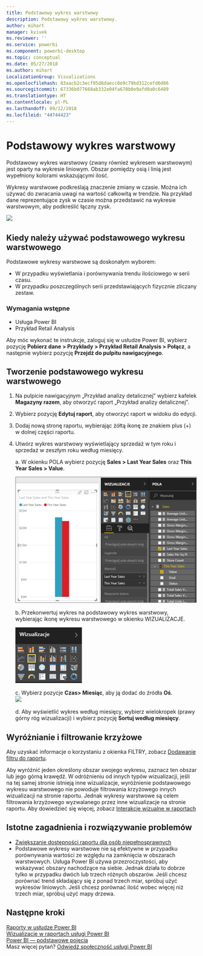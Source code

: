 ```yaml
---
title: Podstawowy wykres warstwowy
description: Podstawowy wykres warstwowy.
author: mihart
manager: kvivek
ms.reviewer: ''
ms.service: powerbi
ms.component: powerbi-desktop
ms.topic: conceptual
ms.date: 05/27/2018
ms.author: mihart
LocalizationGroup: Visualizations
ms.openlocfilehash: 83aacb2c3ecf95d8daecc8e9c79bd312cefd6d86
ms.sourcegitcommit: 67336b077668ab332e04fa670b0e9afd0a0c6489
ms.translationtype: HT
ms.contentlocale: pl-PL
ms.lasthandoff: 09/12/2018
ms.locfileid: "44744423"
---
```

# <a name="basic-area-chart"></a>Podstawowy wykres warstwowy
Podstawowy wykres warstwowy (zwany również wykresem warstwowym) jest oparty na wykresie liniowym. Obszar pomiędzy osią i linią jest wypełniony kolorami wskazującymi ilość. 

Wykresy warstwowe podkreślają znaczenie zmiany w czasie. Można ich używać do zwracania uwagi na wartość całkowitą w trendzie. Na przykład dane reprezentujące zysk w czasie można przedstawić na wykresie warstwowym, aby podkreślić łączny zysk.

![](media/power-bi-visualization-basic-area-chart/powerbi-area-chartnew.png)

## <a name="when-to-use-a-basic-area-chart"></a>Kiedy należy używać podstawowego wykresu warstwowego
Podstawowe wykresy warstwowe są doskonałym wyborem:

* W przypadku wyświetlania i porównywania trendu ilościowego w serii czasu. 
* W przypadku poszczególnych serii przedstawiających fizycznie zliczany zestaw.

### <a name="prerequisites"></a>Wymagania wstępne
 - Usługa Power BI
 - Przykład Retail Analysis

Aby móc wykonać te instrukcje, zaloguj się w usłudze Power BI, wybierz pozycję **Pobierz dane \> Przykłady \> Przykład Retail Analysis > Połącz**, a następnie wybierz pozycję **Przejdź do pulpitu nawigacyjnego**. 

## <a name="create-a-basic-area-chart"></a>Tworzenie podstawowego wykresu warstwowego
 

1. Na pulpicie nawigacyjnym „Przykład analizy detalicznej” wybierz kafelek **Magazyny razem**, aby otworzyć raport „Przykład analizy detalicznej”.
2. Wybierz pozycję **Edytuj raport**, aby otworzyć raport w widoku do edycji.
3. Dodaj nową stronę raportu, wybierając żółtą ikonę ze znakiem plus (+) w dolnej części raportu.
4. Utwórz wykres warstwowy wyświetlający sprzedaż w tym roku i sprzedaż w zeszłym roku według miesięcy.
   
   a. W okienku POLA wybierz pozycję **Sales \> Last Year Sales** oraz **This Year Sales > Value**.

   ![](media/power-bi-visualization-basic-area-chart/power-bi-bar-chart.png)

   b.  Przekonwertuj wykres na podstawowy wykres warstwowy, wybierając ikonę wykresu warstwowego w okienku WIZUALIZACJE.

   ![](media/power-bi-visualization-basic-area-chart/convertchart.png)
   
   c.  Wybierz pozycje **Czas\> Miesiąc**, aby ją dodać do źródła **Oś**.   
   ![](media/power-bi-visualization-basic-area-chart/powerbi-area-chartnew.png)
   
   d.  Aby wyświetlić wykres według miesięcy, wybierz wielokropek (prawy górny róg wizualizacji) i wybierz pozycję **Sortuj według miesięcy**.

## <a name="highlighting-and-cross-filtering"></a>Wyróżnianie i filtrowanie krzyżowe
Aby uzyskać informacje o korzystaniu z okienka FILTRY, zobacz [Dodawanie filtru do raportu](../power-bi-report-add-filter.md).

Aby wyróżnić jeden określony obszar swojego wykresu, zaznacz ten obszar lub jego górną krawędź.  W odróżnieniu od innych typów wizualizacji, jeśli na tej samej stronie istnieją inne wizualizacje, wyróżnienie podstawowego wykresu warstwowego nie powoduje filtrowania krzyżowego innych wizualizacji na stronie raportu. Jednak wykresy warstwowe są celem filtrowania krzyżowego wyzwalanego przez inne wizualizacje na stronie raportu. Aby dowiedzieć się więcej, zobacz [Interakcje wizualne w raportach](../service-reports-visual-interactions.md)


## <a name="considerations-and-troubleshooting"></a>Istotne zagadnienia i rozwiązywanie problemów   
* [Zwiększanie dostępności raportu dla osób niepełnosprawnych](../desktop-accessibility.md)
* Podstawowe wykresy warstwowe nie są efektywne w przypadku porównywania wartości ze względu na zamknięcia w obszarach warstwowych. Usługa Power BI używa przezroczystości, aby wskazywać obszary nachodzące na siebie. Jednak działa to dobrze tylko w przypadku dwóch lub trzech różnych obszarów. Jeśli chcesz porównać trend składający się z ponad trzech miar, spróbuj użyć wykresów liniowych. Jeśli chcesz porównać ilość wobec więcej niż trzech miar, spróbuj użyć mapy drzewa.

## <a name="next-steps"></a>Następne kroki
[Raporty w usłudze Power BI](../service-reports.md)  
[Wizualizacje w raportach usługi Power BI](power-bi-report-visualizations.md)  
[Power BI — podstawowe pojęcia](../service-basic-concepts.md)  
Masz więcej pytań? [Odwiedź społeczność usługi Power BI](http://community.powerbi.com/)


